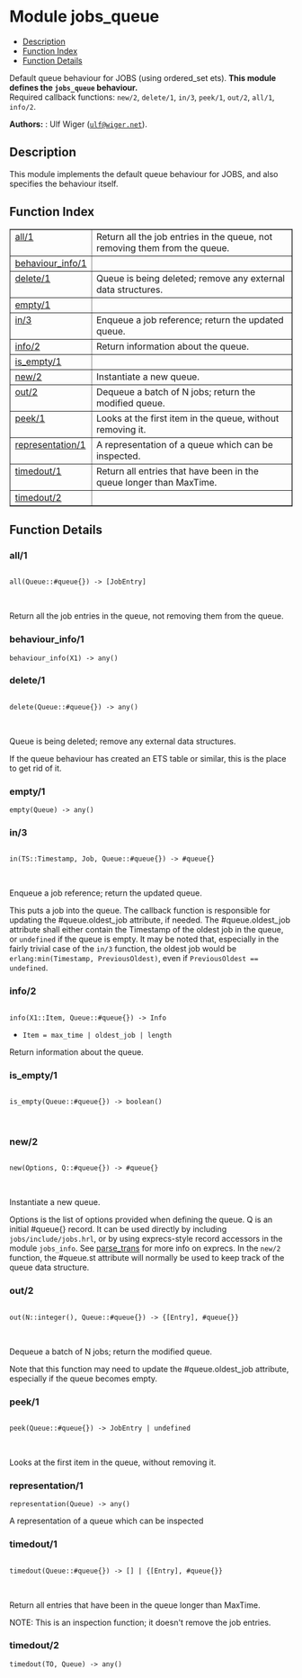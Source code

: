 

# Module jobs_queue #
* [Description](#description)
* [Function Index](#index)
* [Function Details](#functions)


Default queue behaviour for JOBS (using ordered_set ets).
__This module defines the `jobs_queue` behaviour.__<br /> Required callback functions: `new/2`, `delete/1`, `in/3`, `peek/1`, `out/2`, `all/1`, `info/2`.

__Authors:__ : Ulf Wiger ([`ulf@wiger.net`](mailto:ulf@wiger.net)).
<a name="description"></a>

## Description ##


This module implements the default queue behaviour for JOBS, and also
specifies the behaviour itself.<a name="index"></a>

## Function Index ##


<table width="100%" border="1" cellspacing="0" cellpadding="2" summary="function index"><tr><td valign="top"><a href="#all-1">all/1</a></td><td>Return all the job entries in the queue, not removing them from the queue.</td></tr><tr><td valign="top"><a href="#behaviour_info-1">behaviour_info/1</a></td><td></td></tr><tr><td valign="top"><a href="#delete-1">delete/1</a></td><td>Queue is being deleted; remove any external data structures.</td></tr><tr><td valign="top"><a href="#empty-1">empty/1</a></td><td></td></tr><tr><td valign="top"><a href="#in-3">in/3</a></td><td>Enqueue a job reference; return the updated queue.</td></tr><tr><td valign="top"><a href="#info-2">info/2</a></td><td>Return information about the queue.</td></tr><tr><td valign="top"><a href="#is_empty-1">is_empty/1</a></td><td></td></tr><tr><td valign="top"><a href="#new-2">new/2</a></td><td>Instantiate a new queue.</td></tr><tr><td valign="top"><a href="#out-2">out/2</a></td><td>Dequeue a batch of N jobs; return the modified queue.</td></tr><tr><td valign="top"><a href="#peek-1">peek/1</a></td><td>Looks at the first item in the queue, without removing it.</td></tr><tr><td valign="top"><a href="#representation-1">representation/1</a></td><td>A representation of a queue which can be inspected.</td></tr><tr><td valign="top"><a href="#timedout-1">timedout/1</a></td><td>Return all entries that have been in the queue longer than MaxTime.</td></tr><tr><td valign="top"><a href="#timedout-2">timedout/2</a></td><td></td></tr></table>


<a name="functions"></a>

## Function Details ##

<a name="all-1"></a>

### all/1 ###


<pre><code>
all(Queue::#queue{}) -&gt; [JobEntry]
</code></pre>
<br />

Return all the job entries in the queue, not removing them from the queue.

<a name="behaviour_info-1"></a>

### behaviour_info/1 ###

`behaviour_info(X1) -> any()`


<a name="delete-1"></a>

### delete/1 ###


<pre><code>
delete(Queue::#queue{}) -&gt; any()
</code></pre>
<br />


Queue is being deleted; remove any external data structures.


If the queue behaviour has created an ETS table or similar, this is the place
to get rid of it.
<a name="empty-1"></a>

### empty/1 ###

`empty(Queue) -> any()`


<a name="in-3"></a>

### in/3 ###


<pre><code>
in(TS::Timestamp, Job, Queue::#queue{}) -&gt; #queue{}
</code></pre>
<br />


Enqueue a job reference; return the updated queue.


This puts a job into the queue. The callback function is responsible for
updating the #queue.oldest_job attribute, if needed. The #queue.oldest_job
attribute shall either contain the Timestamp of the oldest job in the queue,
or `undefined` if the queue is empty. It may be noted that, especially in the
fairly trivial case of the `in/3` function, the oldest job would be
`erlang:min(Timestamp, PreviousOldest)`, even if `PreviousOldest == undefined`.
<a name="info-2"></a>

### info/2 ###


<pre><code>
info(X1::Item, Queue::#queue{}) -&gt; Info
</code></pre>

<ul class="definitions"><li><code>Item = max_time | oldest_job | length</code></li></ul>

Return information about the queue.

<a name="is_empty-1"></a>

### is_empty/1 ###


<pre><code>
is_empty(Queue::#queue{}) -&gt; boolean()
</code></pre>
<br />


<a name="new-2"></a>

### new/2 ###


<pre><code>
new(Options, Q::#queue{}) -&gt; #queue{}
</code></pre>
<br />


Instantiate a new queue.


Options is the list of options provided when defining the queue.
Q is an initial #queue{} record. It can be used directly by including
`jobs/include/jobs.hrl`, or by using exprecs-style record accessors in the
module `jobs_info`.
See [parse_trans](http://github.com/uwiger/parse_trans) for more info
on exprecs. In the `new/2` function, the #queue.st attribute will normally be
used to keep track of the queue data structure.
<a name="out-2"></a>

### out/2 ###


<pre><code>
out(N::integer(), Queue::#queue{}) -&gt; {[Entry], #queue{}}
</code></pre>
<br />


Dequeue a batch of N jobs; return the modified queue.


Note that this function may need to update the #queue.oldest_job attribute,
especially if the queue becomes empty.
<a name="peek-1"></a>

### peek/1 ###


<pre><code>
peek(Queue::#queue{}) -&gt; JobEntry | undefined
</code></pre>
<br />

Looks at the first item in the queue, without removing it.

<a name="representation-1"></a>

### representation/1 ###

`representation(Queue) -> any()`

A representation of a queue which can be inspected
<a name="timedout-1"></a>

### timedout/1 ###


<pre><code>
timedout(Queue::#queue{}) -&gt; [] | {[Entry], #queue{}}
</code></pre>
<br />


Return all entries that have been in the queue longer than MaxTime.


NOTE: This is an inspection function; it doesn't remove the job entries.
<a name="timedout-2"></a>

### timedout/2 ###

`timedout(TO, Queue) -> any()`


